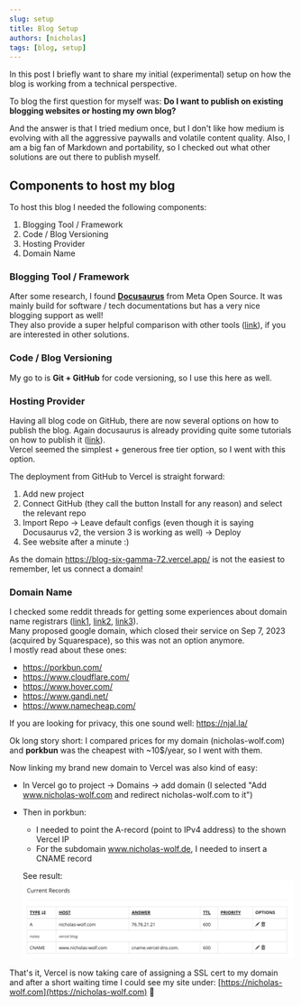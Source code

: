 ```yaml
---
slug: setup
title: Blog Setup
authors: [nicholas]
tags: [blog, setup]
---
```


In this post I briefly want to share my initial (experimental) setup on how the blog is working from a technical perspective.

<!-- truncate -->

To blog the first question for myself was: **Do I want to publish on existing blogging websites or hosting my own blog?**

And the answer is that I tried medium once, but I don't like how medium is evolving with all the aggressive paywalls and volatile content quality. Also, I am a big fan of Markdown and portability, so I checked out what other solutions are out there to publish myself.

## Components to host my blog

To host this blog I needed the following components:
1. Blogging Tool / Framework
2. Code / Blog Versioning
3. Hosting Provider
4. Domain Name

### Blogging Tool / Framework

After some research, I found **[Docusaurus](https://docusaurus.io/)** from Meta Open Source. It was mainly build for software / tech documentations but has a very nice blogging support as well!  
They also provide a super helpful comparison with other tools ([link](https://docusaurus.io/docs#comparison-with-other-tools)), if you are interested in other solutions.

### Code / Blog Versioning

My go to is **Git + GitHub** for code versioning, so I use this here as well.

### Hosting Provider

Having all blog code on GitHub, there are now several options on how to publish the blog. Again docusaurus is already providing quite some tutorials on how to publish it ([link](https://docusaurus.io/docs/deployment)).  
Vercel seemed the simplest + generous free tier option, so I went with this option.

The deployment from GitHub to Vercel is straight forward:
1. Add new project
2. Connect GitHub (they call the button Install for any reason) and select the relevant repo
3. Import Repo -> Leave default configs (even though it is saying Docusaurus v2, the version 3 is working as well) -> Deploy
4. See website after a minute :)

As the domain https://blog-six-gamma-72.vercel.app/ is not the easiest to remember, let us connect a domain!

### Domain Name

I checked some reddit threads for getting some experiences about domain name registrars ([link1](https://www.reddit.com/r/sysadmin/comments/101wah8/best_domain_registrars_these_days/), [link2](https://www.reddit.com/r/software/comments/tc9crt/best_place_to_buy_a_domain_name/), [link3](https://www.reddit.com/r/sysadmin/comments/12q4f2n/best_domain_registrar/)).  
Many proposed google domain, which closed their service on Sep 7, 2023 (acquired by Squarespace), so this was not an option anymore.  
I mostly read about these ones:
- https://porkbun.com/
- https://www.cloudflare.com/
- https://www.hover.com/
- https://www.gandi.net/
- https://www.namecheap.com/

If you are looking for privacy, this one sound well: https://njal.la/

Ok long story short: I compared prices for my domain (nicholas-wolf.com) and **porkbun** was the cheapest with ~10$/year, so I went with them.

Now linking my brand new domain to Vercel was also kind of easy:
- In Vercel go to project -> Domains -> add domain (I selected "Add www.nicholas-wolf.com and redirect nicholas-wolf.com to it")
- Then in porkbun:
    - I needed to point the A-record (point to IPv4 address) to the shown Vercel IP
    - For the subdomain www.nicholas-wolf.de, I needed to insert a CNAME record

    See result: ![dns record](./img/dns-records.png)

That's it, Vercel is now taking care of assigning a SSL cert to my domain and after a short waiting time I could see my site under: [https://nicholas-wolf.com](https://nicholas-wolf.com) 🚀
